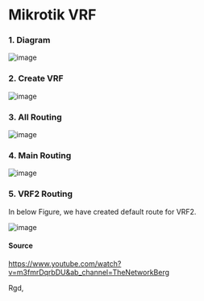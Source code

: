 Mikrotik VRF
================

### 1. Diagram

![image](https://github.com/channith/Lab-Mikrotik/assets/63696723/e0e1388d-6ce2-4056-af8b-9131b1ed319d)

### 2. Create VRF

![image](https://github.com/channith/Lab-Mikrotik/assets/63696723/18f44faa-4f7e-45f6-af80-c5fe220d6f54)

### 3. All Routing

![image](https://github.com/channith/Lab-Mikrotik/assets/63696723/9e758658-3d22-47cf-b20e-b1371ed5ce89)

### 4. Main Routing

![image](https://github.com/channith/Lab-Mikrotik/assets/63696723/7d0f0cdc-d459-464e-9b1f-5d69fa021265)

### 5. VRF2 Routing

In below Figure, we have created default route for VRF2.

![image](https://github.com/channith/Lab-Mikrotik/assets/63696723/f132035e-6e43-4173-ae18-ba1d8f364bff)



#### Source

https://www.youtube.com/watch?v=m3fmrDqrbDU&ab_channel=TheNetworkBerg

Rgd,
